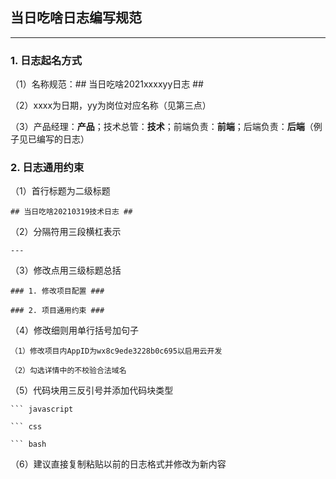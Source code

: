 ## 当日吃啥日志编写规范 ##
---
### 1. 日志起名方式 ###

（1）名称规范：## 当日吃啥2021xxxxyy日志 ##

（2）xxxx为日期，yy为岗位对应名称（见第三点）

（3）产品经理：**产品**；技术总管：**技术**；前端负责：**前端**；后端负责：**后端**（例子见已编写的日志）

### 2. 日志通用约束 ###

（1）首行标题为二级标题

```
## 当日吃啥20210319技术日志 ##
```

（2）分隔符用三段横杠表示

```
---
```

（3）修改点用三级标题总括

```
### 1. 修改项目配置 ###

### 2. 项目通用约束 ###
```

（4）修改细则用单行括号加句子

```
（1）修改项目内AppID为wx8c9ede3228b0c695以启用云开发

（2）勾选详情中的不校验合法域名
```

（5）代码块用三反引号并添加代码块类型

```
``` javascript
```

```
``` css
```

```
``` bash
```

（6）建议直接复制粘贴以前的日志格式并修改为新内容
